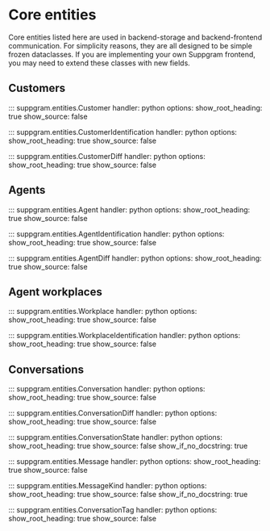 # Core entities

Core entities listed here are used in backend-storage and backend-frontend communication.
For simplicity reasons, they are all designed to be simple frozen dataclasses. If you are
implementing your own Suppgram frontend, you may need to extend these classes with new fields.

## Customers

::: suppgram.entities.Customer
    handler: python
    options:
      show_root_heading: true
      show_source: false

::: suppgram.entities.CustomerIdentification
    handler: python
    options:
      show_root_heading: true
      show_source: false

::: suppgram.entities.CustomerDiff
    handler: python
    options:
      show_root_heading: true
      show_source: false

## Agents

::: suppgram.entities.Agent
    handler: python
    options:
      show_root_heading: true
      show_source: false

::: suppgram.entities.AgentIdentification
    handler: python
    options:
      show_root_heading: true
      show_source: false

::: suppgram.entities.AgentDiff
    handler: python
    options:
      show_root_heading: true
      show_source: false


## Agent workplaces

::: suppgram.entities.Workplace
    handler: python
    options:
      show_root_heading: true
      show_source: false

::: suppgram.entities.WorkplaceIdentification
    handler: python
    options:
      show_root_heading: true
      show_source: false

## Conversations

::: suppgram.entities.Conversation
    handler: python
    options:
      show_root_heading: true
      show_source: false

::: suppgram.entities.ConversationDiff
    handler: python
    options:
      show_root_heading: true
      show_source: false

::: suppgram.entities.ConversationState
    handler: python
    options:
      show_root_heading: true
      show_source: false
      show_if_no_docstring: true

::: suppgram.entities.Message
    handler: python
    options:
      show_root_heading: true
      show_source: false

::: suppgram.entities.MessageKind
    handler: python
    options:
      show_root_heading: true
      show_source: false
      show_if_no_docstring: true

::: suppgram.entities.ConversationTag
    handler: python
    options:
      show_root_heading: true
      show_source: false
